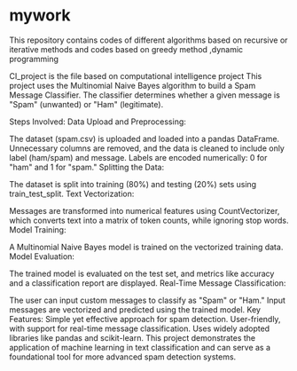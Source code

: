 # mywork
This repository contains codes of different algorithms based on recursive or iterative methods and codes based on greedy method ,dynamic programming

CI_project is the file based on computational intelligence project
This project uses the Multinomial Naive Bayes algorithm to build a Spam Message Classifier. The classifier determines whether a given message is "Spam" (unwanted) or "Ham" (legitimate).

Steps Involved:
Data Upload and Preprocessing:

The dataset (spam.csv) is uploaded and loaded into a pandas DataFrame.
Unnecessary columns are removed, and the data is cleaned to include only label (ham/spam) and message.
Labels are encoded numerically: 0 for "ham" and 1 for "spam."
Splitting the Data:

The dataset is split into training (80%) and testing (20%) sets using train_test_split.
Text Vectorization:

Messages are transformed into numerical features using CountVectorizer, which converts text into a matrix of token counts, while ignoring stop words.
Model Training:

A Multinomial Naive Bayes model is trained on the vectorized training data.
Model Evaluation:

The trained model is evaluated on the test set, and metrics like accuracy and a classification report are displayed.
Real-Time Message Classification:

The user can input custom messages to classify as "Spam" or "Ham."
Input messages are vectorized and predicted using the trained model.
Key Features:
Simple yet effective approach for spam detection.
User-friendly, with support for real-time message classification.
Uses widely adopted libraries like pandas and scikit-learn.
This project demonstrates the application of machine learning in text classification and can serve as a foundational tool for more advanced spam detection systems.
